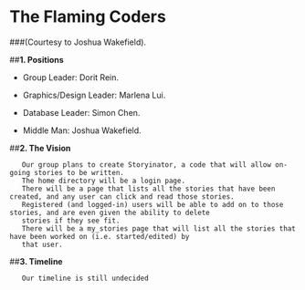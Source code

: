 # The Flaming Coders 
###(Courtesy to Joshua Wakefield). 

##**1. Positions**

* Group Leader: Dorit Rein.

* Graphics/Design Leader: Marlena Lui.

* Database Leader: Simon Chen.

* Middle Man: Joshua Wakefield.


##**2. The Vision**

       Our group plans to create Storyinator, a code that will allow on-going stories to be written. 
       The home directory will be a login page.
       There will be a page that lists all the stories that have been created, and any user can click and read those stories.
       Registered (and logged-in) users will be able to add on to those stories, and are even given the ability to delete 
       stories if they see fit.
       There will be a my_stories page that will list all the stories that have been worked on (i.e. started/edited) by 
       that user.


##**3. Timeline**

       Our timeline is still undecided